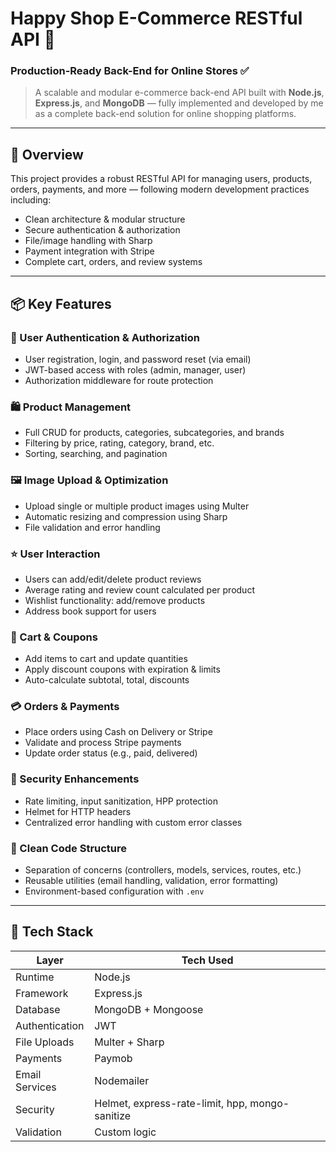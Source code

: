 # Happy Shop E-Commerce RESTful API 🛒

### Production-Ready Back-End for Online Stores  ✅
> A scalable and modular e-commerce back-end API built with **Node.js**, **Express.js**, and **MongoDB** — fully implemented and developed by me as a complete back-end solution for online shopping platforms.

---

## 🚀 Overview

This project provides a robust RESTful API for managing users, products, orders, payments, and more — following modern development practices including:

- Clean architecture & modular structure
- Secure authentication & authorization
- File/image handling with Sharp
- Payment integration with Stripe
- Complete cart, orders, and review systems

---

## 📦 Key Features

### 🔐 User Authentication & Authorization
- User registration, login, and password reset (via email)
- JWT-based access with roles (admin, manager, user)
- Authorization middleware for route protection

### 🛍️ Product Management
- Full CRUD for products, categories, subcategories, and brands
- Filtering by price, rating, category, brand, etc.
- Sorting, searching, and pagination

### 🖼️ Image Upload & Optimization
- Upload single or multiple product images using Multer
- Automatic resizing and compression using Sharp
- File validation and error handling

### ⭐ User Interaction
- Users can add/edit/delete product reviews
- Average rating and review count calculated per product
- Wishlist functionality: add/remove products
- Address book support for users

### 🛒 Cart & Coupons
- Add items to cart and update quantities
- Apply discount coupons with expiration & limits
- Auto-calculate subtotal, total, discounts

### 💳 Orders & Payments
- Place orders using Cash on Delivery or Stripe
- Validate and process Stripe payments
- Update order status (e.g., paid, delivered)

### 🔐 Security Enhancements
- Rate limiting, input sanitization, HPP protection
- Helmet for HTTP headers
- Centralized error handling with custom error classes

### 📁 Clean Code Structure
- Separation of concerns (controllers, models, services, routes, etc.)
- Reusable utilities (email handling, validation, error formatting)
- Environment-based configuration with `.env`

---

## 🧱 Tech Stack

| Layer           | Tech Used                            |
|------------------|----------------------------------------|
| Runtime          | Node.js                               |
| Framework        | Express.js                            |
| Database         | MongoDB + Mongoose                    |
| Authentication   | JWT                                   |
| File Uploads     | Multer + Sharp                        |
| Payments         | Paymob                                |
| Email Services   | Nodemailer                            |
| Security         | Helmet, express-rate-limit, hpp, mongo-sanitize |
| Validation       | Custom logic      |


